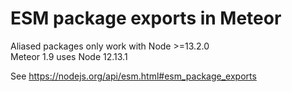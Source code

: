 # ESM package exports in Meteor
Aliased packages only work with Node >=13.2.0  
Meteor 1.9 uses Node 12.13.1

See https://nodejs.org/api/esm.html#esm_package_exports
